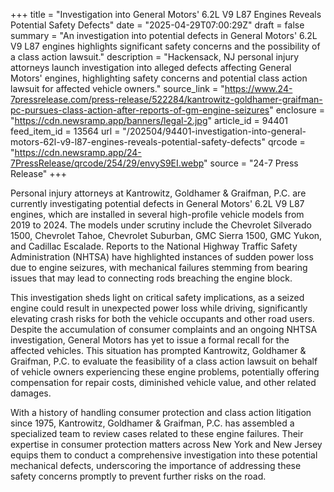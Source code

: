 +++
title = "Investigation into General Motors' 6.2L V9 L87 Engines Reveals Potential Safety Defects"
date = "2025-04-29T07:00:29Z"
draft = false
summary = "An investigation into potential defects in General Motors' 6.2L V9 L87 engines highlights significant safety concerns and the possibility of a class action lawsuit."
description = "Hackensack, NJ personal injury attorneys launch investigation into alleged defects affecting General Motors' engines, highlighting safety concerns and potential class action lawsuit for affected vehicle owners."
source_link = "https://www.24-7pressrelease.com/press-release/522284/kantrowitz-goldhamer-graifman-pc-pursues-class-action-after-reports-of-gm-engine-seizures"
enclosure = "https://cdn.newsramp.app/banners/legal-2.jpg"
article_id = 94401
feed_item_id = 13564
url = "/202504/94401-investigation-into-general-motors-62l-v9-l87-engines-reveals-potential-safety-defects"
qrcode = "https://cdn.newsramp.app/24-7PressRelease/qrcode/254/29/envyS9EI.webp"
source = "24-7 Press Release"
+++

<p>Personal injury attorneys at Kantrowitz, Goldhamer & Graifman, P.C. are currently investigating potential defects in General Motors' 6.2L V9 L87 engines, which are installed in several high-profile vehicle models from 2019 to 2024. The models under scrutiny include the Chevrolet Silverado 1500, Chevrolet Tahoe, Chevrolet Suburban, GMC Sierra 1500, GMC Yukon, and Cadillac Escalade. Reports to the National Highway Traffic Safety Administration (NHTSA) have highlighted instances of sudden power loss due to engine seizures, with mechanical failures stemming from bearing issues that may lead to connecting rods breaching the engine block.</p><p>This investigation sheds light on critical safety implications, as a seized engine could result in unexpected power loss while driving, significantly elevating crash risks for both the vehicle occupants and other road users. Despite the accumulation of consumer complaints and an ongoing NHTSA investigation, General Motors has yet to issue a formal recall for the affected vehicles. This situation has prompted Kantrowitz, Goldhamer & Graifman, P.C. to evaluate the feasibility of a class action lawsuit on behalf of vehicle owners experiencing these engine problems, potentially offering compensation for repair costs, diminished vehicle value, and other related damages.</p><p>With a history of handling consumer protection and class action litigation since 1975, Kantrowitz, Goldhamer & Graifman, P.C. has assembled a specialized team to review cases related to these engine failures. Their expertise in consumer protection matters across New York and New Jersey equips them to conduct a comprehensive investigation into these potential mechanical defects, underscoring the importance of addressing these safety concerns promptly to prevent further risks on the road.</p>